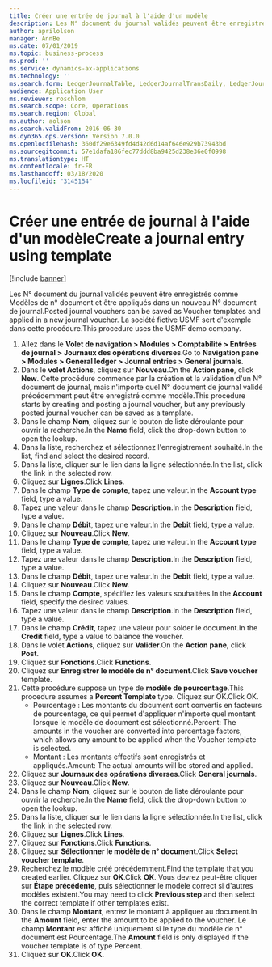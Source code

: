 ```yaml
---
title: Créer une entrée de journal à l'aide d'un modèle
description: Les N° document du journal validés peuvent être enregistrés comme Modèles de n° document et être appliqués dans un nouveau N° document de journal.
author: aprilolson
manager: AnnBe
ms.date: 07/01/2019
ms.topic: business-process
ms.prod: ''
ms.service: dynamics-ax-applications
ms.technology: ''
ms.search.form: LedgerJournalTable, LedgerJournalTransDaily, LedgerJournalTransVoucherTemplate
audience: Application User
ms.reviewer: roschlom
ms.search.scope: Core, Operations
ms.search.region: Global
ms.author: aolson
ms.search.validFrom: 2016-06-30
ms.dyn365.ops.version: Version 7.0.0
ms.openlocfilehash: 360df29e6349fd4d42d6d14af646e929b73943bd
ms.sourcegitcommit: 57e1dafa186fec77ddd8ba9425d238e36e0f0998
ms.translationtype: HT
ms.contentlocale: fr-FR
ms.lasthandoff: 03/18/2020
ms.locfileid: "3145154"
---
```

# <a name="create-a-journal-entry-using-template"></a><span data-ttu-id="4fd4a-103">Créer une entrée de journal à l'aide d'un modèle</span><span class="sxs-lookup"><span data-stu-id="4fd4a-103">Create a journal entry using template</span></span>

[!include [banner](../../includes/banner.md)]

<span data-ttu-id="4fd4a-104">Les N° document du journal validés peuvent être enregistrés comme Modèles de n° document et être appliqués dans un nouveau N° document de journal.</span><span class="sxs-lookup"><span data-stu-id="4fd4a-104">Posted journal vouchers can be saved as Voucher templates and applied in a new journal voucher.</span></span> <span data-ttu-id="4fd4a-105">La société fictive USMF sert d'exemple dans cette procédure.</span><span class="sxs-lookup"><span data-stu-id="4fd4a-105">This procedure uses the USMF demo company.</span></span>

1. <span data-ttu-id="4fd4a-106">Allez dans le **Volet de navigation > Modules > Comptabilité > Entrées de journal > Journaux des opérations diverses**.</span><span class="sxs-lookup"><span data-stu-id="4fd4a-106">Go to **Navigation pane > Modules > General ledger > Journal entries > General journals**.</span></span>
2. <span data-ttu-id="4fd4a-107">Dans le **volet Actions**, cliquez sur **Nouveau**.</span><span class="sxs-lookup"><span data-stu-id="4fd4a-107">On the **Action pane**, click **New**.</span></span> <span data-ttu-id="4fd4a-108">Cette procédure commence par la création et la validation d'un N° document de journal, mais n'importe quel N° document de journal validé précédemment peut être enregistré comme modèle.</span><span class="sxs-lookup"><span data-stu-id="4fd4a-108">This procedure starts by creating and posting a journal voucher, but any previously posted journal voucher can be saved as a template.</span></span>  
3. <span data-ttu-id="4fd4a-109">Dans le champ **Nom**, cliquez sur le bouton de liste déroulante pour ouvrir la recherche.</span><span class="sxs-lookup"><span data-stu-id="4fd4a-109">In the **Name** field, click the drop-down button to open the lookup.</span></span>
4. <span data-ttu-id="4fd4a-110">Dans la liste, recherchez et sélectionnez l'enregistrement souhaité.</span><span class="sxs-lookup"><span data-stu-id="4fd4a-110">In the list, find and select the desired record.</span></span>
5. <span data-ttu-id="4fd4a-111">Dans la liste, cliquer sur le lien dans la ligne sélectionnée.</span><span class="sxs-lookup"><span data-stu-id="4fd4a-111">In the list, click the link in the selected row.</span></span>
6. <span data-ttu-id="4fd4a-112">Cliquez sur **Lignes**.</span><span class="sxs-lookup"><span data-stu-id="4fd4a-112">Click **Lines**.</span></span>
7. <span data-ttu-id="4fd4a-113">Dans le champ **Type de compte**, tapez une valeur.</span><span class="sxs-lookup"><span data-stu-id="4fd4a-113">In the **Account type** field, type a value.</span></span>
8. <span data-ttu-id="4fd4a-114">Tapez une valeur dans le champ **Description**.</span><span class="sxs-lookup"><span data-stu-id="4fd4a-114">In the **Description** field, type a value.</span></span>
9. <span data-ttu-id="4fd4a-115">Dans le champ **Débit**, tapez une valeur.</span><span class="sxs-lookup"><span data-stu-id="4fd4a-115">In the **Debit** field, type a value.</span></span>
10. <span data-ttu-id="4fd4a-116">Cliquez sur **Nouveau**.</span><span class="sxs-lookup"><span data-stu-id="4fd4a-116">Click **New**.</span></span>
11. <span data-ttu-id="4fd4a-117">Dans le champ **Type de compte**, tapez une valeur.</span><span class="sxs-lookup"><span data-stu-id="4fd4a-117">In the **Account type** field, type a value.</span></span>
12. <span data-ttu-id="4fd4a-118">Tapez une valeur dans le champ **Description**.</span><span class="sxs-lookup"><span data-stu-id="4fd4a-118">In the **Description** field, type a value.</span></span>
13. <span data-ttu-id="4fd4a-119">Dans le champ **Débit**, tapez une valeur.</span><span class="sxs-lookup"><span data-stu-id="4fd4a-119">In the **Debit** field, type a value.</span></span>
14. <span data-ttu-id="4fd4a-120">Cliquez sur **Nouveau**.</span><span class="sxs-lookup"><span data-stu-id="4fd4a-120">Click **New**.</span></span>
14. <span data-ttu-id="4fd4a-121">Dans le champ **Compte**, spécifiez les valeurs souhaitées.</span><span class="sxs-lookup"><span data-stu-id="4fd4a-121">In the **Account** field, specify the desired values.</span></span>
15. <span data-ttu-id="4fd4a-122">Tapez une valeur dans le champ **Description**.</span><span class="sxs-lookup"><span data-stu-id="4fd4a-122">In the **Description** field, type a value.</span></span>
16. <span data-ttu-id="4fd4a-123">Dans le champ **Crédit**, tapez une valeur pour solder le document.</span><span class="sxs-lookup"><span data-stu-id="4fd4a-123">In the **Credit** field, type a value to balance the voucher.</span></span>
17. <span data-ttu-id="4fd4a-124">Dans le volet **Actions**, cliquez sur **Valider**.</span><span class="sxs-lookup"><span data-stu-id="4fd4a-124">On the **Action pane**, click **Post**.</span></span>
18. <span data-ttu-id="4fd4a-125">Cliquez sur **Fonctions**.</span><span class="sxs-lookup"><span data-stu-id="4fd4a-125">Click **Functions**.</span></span>
19. <span data-ttu-id="4fd4a-126">Cliquez sur **Enregistrer le modèle de n° document**.</span><span class="sxs-lookup"><span data-stu-id="4fd4a-126">Click **Save voucher** template.</span></span>
20. <span data-ttu-id="4fd4a-127">Cette procédure suppose un type de **modèle de pourcentage**.</span><span class="sxs-lookup"><span data-stu-id="4fd4a-127">This procedure assumes a **Percent Template** type.</span></span> <span data-ttu-id="4fd4a-128">Cliquez sur OK.</span><span class="sxs-lookup"><span data-stu-id="4fd4a-128">Click OK.</span></span>
    - <span data-ttu-id="4fd4a-129">Pourcentage : Les montants du document sont convertis en facteurs de pourcentage, ce qui permet d'appliquer n'importe quel montant lorsque le modèle de document est sélectionné.</span><span class="sxs-lookup"><span data-stu-id="4fd4a-129">Percent: The amounts in the voucher are converted into percentage factors, which allows any amount to be applied when the Voucher template is selected.</span></span>
    - <span data-ttu-id="4fd4a-130">Montant : Les montants effectifs sont enregistrés et appliqués.</span><span class="sxs-lookup"><span data-stu-id="4fd4a-130">Amount: The actual amounts will be stored and applied.</span></span>  
21. <span data-ttu-id="4fd4a-131">Cliquez sur **Journaux des opérations diverses**.</span><span class="sxs-lookup"><span data-stu-id="4fd4a-131">Click **General journals**.</span></span>
22. <span data-ttu-id="4fd4a-132">Cliquez sur **Nouveau**.</span><span class="sxs-lookup"><span data-stu-id="4fd4a-132">Click **New**.</span></span>
23. <span data-ttu-id="4fd4a-133">Dans le champ **Nom**, cliquez sur le bouton de liste déroulante pour ouvrir la recherche.</span><span class="sxs-lookup"><span data-stu-id="4fd4a-133">In the **Name** field, click the drop-down button to open the lookup.</span></span>
24. <span data-ttu-id="4fd4a-134">Dans la liste, cliquer sur le lien dans la ligne sélectionnée.</span><span class="sxs-lookup"><span data-stu-id="4fd4a-134">In the list, click the link in the selected row.</span></span>
25. <span data-ttu-id="4fd4a-135">Cliquez sur **Lignes**.</span><span class="sxs-lookup"><span data-stu-id="4fd4a-135">Click **Lines**.</span></span>
26. <span data-ttu-id="4fd4a-136">Cliquez sur **Fonctions**.</span><span class="sxs-lookup"><span data-stu-id="4fd4a-136">Click **Functions**.</span></span>
27. <span data-ttu-id="4fd4a-137">Cliquez sur **Sélectionner le modèle de n° document**.</span><span class="sxs-lookup"><span data-stu-id="4fd4a-137">Click **Select voucher template**.</span></span>
28. <span data-ttu-id="4fd4a-138">Recherchez le modèle créé précédemment.</span><span class="sxs-lookup"><span data-stu-id="4fd4a-138">Find the template that you created earlier.</span></span> <span data-ttu-id="4fd4a-139">Cliquez sur **OK**.</span><span class="sxs-lookup"><span data-stu-id="4fd4a-139">Click **OK**.</span></span> <span data-ttu-id="4fd4a-140">Vous devrez peut-être cliquer sur **Étape précédente**, puis sélectionner le modèle correct si d'autres modèles existent.</span><span class="sxs-lookup"><span data-stu-id="4fd4a-140">You may need to click **Previous step** and then select the correct template if other templates exist.</span></span>  
29. <span data-ttu-id="4fd4a-141">Dans le champ **Montant**, entrez le montant à appliquer au document.</span><span class="sxs-lookup"><span data-stu-id="4fd4a-141">In the **Amount** field, enter the amount to be applied to the voucher.</span></span> <span data-ttu-id="4fd4a-142">Le champ **Montant** est affiché uniquement si le type du modèle de n° document est Pourcentage.</span><span class="sxs-lookup"><span data-stu-id="4fd4a-142">The **Amount** field is only displayed if the voucher template is of type Percent.</span></span>  
30. <span data-ttu-id="4fd4a-143">Cliquez sur **OK**.</span><span class="sxs-lookup"><span data-stu-id="4fd4a-143">Click **OK**.</span></span>

